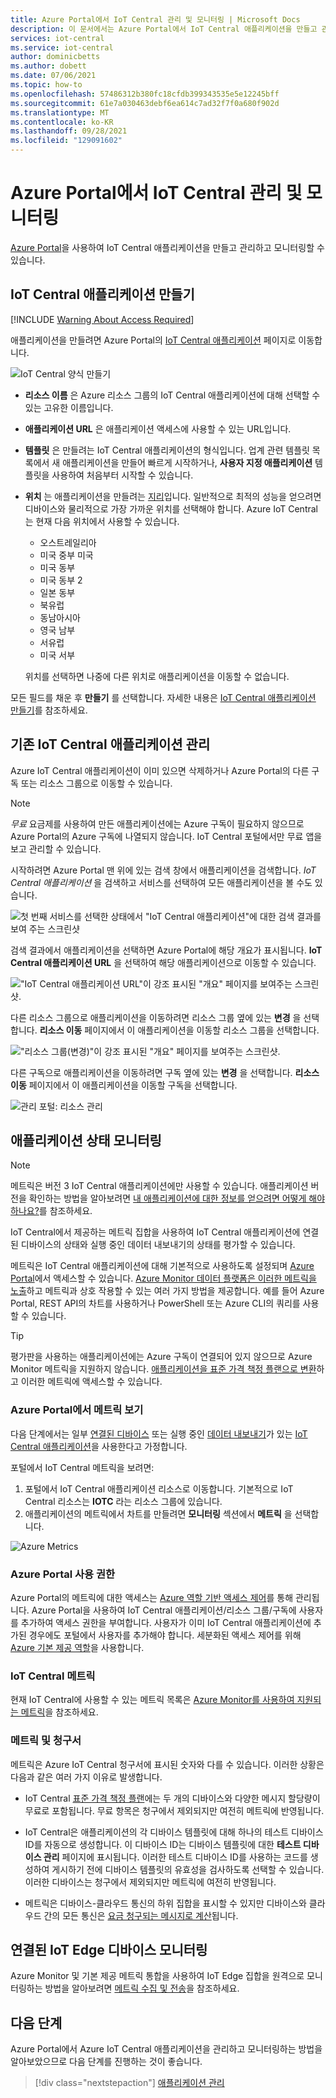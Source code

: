 ```yaml
---
title: Azure Portal에서 IoT Central 관리 및 모니터링 | Microsoft Docs
description: 이 문서에서는 Azure Portal에서 IoT Central 애플리케이션을 만들고 관리하고 모니터링하는 방법을 설명합니다.
services: iot-central
ms.service: iot-central
author: dominicbetts
ms.author: dobett
ms.date: 07/06/2021
ms.topic: how-to
ms.openlocfilehash: 57486312b380fc18cfdb399343535e5e12245bff
ms.sourcegitcommit: 61e7a030463debf6ea614c7ad32f7f0a680f902d
ms.translationtype: MT
ms.contentlocale: ko-KR
ms.lasthandoff: 09/28/2021
ms.locfileid: "129091602"
---
```

# <a name="manage-and-monitor-iot-central-from-the-azure-portal"></a>Azure Portal에서 IoT Central 관리 및 모니터링

[Azure Portal](https://portal.azure.com)을 사용하여 IoT Central 애플리케이션을 만들고 관리하고 모니터링할 수 있습니다.

## <a name="create-iot-central-applications"></a>IoT Central 애플리케이션 만들기

[!INCLUDE [Warning About Access Required](../../../includes/iot-central-warning-contribitorrequireaccess.md)]

애플리케이션을 만들려면 Azure Portal의 [IoT Central 애플리케이션](https://ms.portal.azure.com/#create/Microsoft.IoTCentral) 페이지로 이동합니다.

![IoT Central 양식 만들기](media/howto-manage-iot-central-from-portal/create-form.png)

* **리소스 이름** 은 Azure 리소스 그룹의 IoT Central 애플리케이션에 대해 선택할 수 있는 고유한 이름입니다.

* **애플리케이션 URL** 은 애플리케이션 액세스에 사용할 수 있는 URL입니다.

* **템플릿** 은 만들려는 IoT Central 애플리케이션의 형식입니다. 업계 관련 템플릿 목록에서 새 애플리케이션을 만들어 빠르게 시작하거나, **사용자 지정 애플리케이션** 템플릿을 사용하여 처음부터 시작할 수 있습니다.

* **위치** 는 애플리케이션을 만들려는 [지리](https://azure.microsoft.com/global-infrastructure/geographies/)입니다. 일반적으로 최적의 성능을 얻으려면 디바이스와 물리적으로 가장 가까운 위치를 선택해야 합니다. Azure IoT Central는 현재 다음 위치에서 사용할 수 있습니다.
    
    * 오스트레일리아
    * 미국 중부 미국
    * 미국 동부
    * 미국 동부 2
    * 일본 동부
    * 북유럽
    * 동남아시아
    * 영국 남부
    * 서유럽
    * 미국 서부

  위치를 선택하면 나중에 다른 위치로 애플리케이션을 이동할 수 없습니다.

모든 필드를 채운 후 **만들기** 를 선택합니다. 자세한 내용은 [IoT Central 애플리케이션 만들기](howto-create-iot-central-application.md)를 참조하세요.

## <a name="manage-existing-iot-central-applications"></a>기존 IoT Central 애플리케이션 관리

Azure IoT Central 애플리케이션이 이미 있으면 삭제하거나 Azure Portal의 다른 구독 또는 리소스 그룹으로 이동할 수 있습니다.

> [!NOTE]
> *무료* 요금제를 사용하여 만든 애플리케이션에는 Azure 구독이 필요하지 않으므로 Azure Portal의 Azure 구독에 나열되지 않습니다. IoT Central 포털에서만 무료 앱을 보고 관리할 수 있습니다.

시작하려면 Azure Portal 맨 위에 있는 검색 창에서 애플리케이션을 검색합니다. _IoT Central 애플리케이션_ 을 검색하고 서비스를 선택하여 모든 애플리케이션을 볼 수도 있습니다.

![첫 번째 서비스를 선택한 상태에서 "IoT Central 애플리케이션"에 대한 검색 결과를 보여 주는 스크린샷](media/howto-manage-iot-central-from-portal/search-iot-central.png)

검색 결과에서 애플리케이션을 선택하면 Azure Portal에 해당 개요가 표시됩니다. **IoT Central 애플리케이션 URL** 을 선택하여 해당 애플리케이션으로 이동할 수 있습니다.

!["IoT Central 애플리케이션 URL"이 강조 표시된 "개요" 페이지를 보여주는 스크린샷.](media/howto-manage-iot-central-from-portal/highlight-application.png)

다른 리소스 그룹으로 애플리케이션을 이동하려면 리소스 그룹 옆에 있는 **변경** 을 선택합니다. **리소스 이동** 페이지에서 이 애플리케이션을 이동할 리소스 그룹을 선택합니다.

!["리소스 그룹(변경)"이 강조 표시된 "개요" 페이지를 보여주는 스크린샷.](media/howto-manage-iot-central-from-portal/highlight-resource-group.png)

다른 구독으로 애플리케이션을 이동하려면 구독 옆에 있는 **변경** 을 선택합니다. **리소스 이동** 페이지에서 이 애플리케이션을 이동할 구독을 선택합니다.

![관리 포털: 리소스 관리](media/howto-manage-iot-central-from-portal/highlight-subscription.png)

## <a name="monitor-application-health"></a>애플리케이션 상태 모니터링

> [!NOTE]
> 메트릭은 버전 3 IoT Central 애플리케이션에만 사용할 수 있습니다. 애플리케이션 버전을 확인하는 방법을 알아보려면 [내 애플리케이션에 대한 정보를 얻으려면 어떻게 해야 하나요?](howto-faq.yml#how-do-i-get-information-about-my-application-)를 참조하세요.

IoT Central에서 제공하는 메트릭 집합을 사용하여 IoT Central 애플리케이션에 연결된 디바이스의 상태와 실행 중인 데이터 내보내기의 상태를 평가할 수 있습니다.

메트릭은 IoT Central 애플리케이션에 대해 기본적으로 사용하도록 설정되며 [Azure Portal](https://portal.azure.com/)에서 액세스할 수 있습니다. [Azure Monitor 데이터 플랫폼은 이러한 메트릭을 노출](../../azure-monitor/essentials/data-platform-metrics.md)하고 메트릭과 상호 작용할 수 있는 여러 가지 방법을 제공합니다. 예를 들어 Azure Portal, REST API의 차트를 사용하거나 PowerShell 또는 Azure CLI의 쿼리를 사용할 수 있습니다.

> [!TIP]
> 평가판을 사용하는 애플리케이션에는 Azure 구독이 연결되어 있지 않으므로 Azure Monitor 메트릭을 지원하지 않습니다. [애플리케이션을 표준 가격 책정 플랜으로 변환](./howto-faq.yml#how-do-i-move-from-a-free-to-a-standard-pricing-plan-)하고 이러한 메트릭에 액세스할 수 있습니다.

### <a name="view-metrics-in-the-azure-portal"></a>Azure Portal에서 메트릭 보기

다음 단계에서는 일부 [연결된 디바이스](./tutorial-connect-device.md) 또는 실행 중인 [데이터 내보내기](howto-export-data.md)가 있는 [IoT Central 애플리케이션](./howto-create-iot-central-application.md)을 사용한다고 가정합니다.

포털에서 IoT Central 메트릭을 보려면:

1. 포털에서 IoT Central 애플리케이션 리소스로 이동합니다. 기본적으로 IoT Central 리소스는 **IOTC** 라는 리소스 그룹에 있습니다.
1. 애플리케이션의 메트릭에서 차트를 만들려면 **모니터링** 섹션에서 **메트릭** 을 선택합니다.

![Azure Metrics](media/howto-manage-iot-central-from-portal/metrics.png)

### <a name="azure-portal-permissions"></a>Azure Portal 사용 권한

Azure Portal의 메트릭에 대한 액세스는 [Azure 역할 기반 액세스 제어](../../role-based-access-control/overview.md)를 통해 관리됩니다. Azure Portal을 사용하여 IoT Central 애플리케이션/리소스 그룹/구독에 사용자를 추가하여 액세스 권한을 부여합니다. 사용자가 이미 IoT Central 애플리케이션에 추가된 경우에도 포털에서 사용자를 추가해야 합니다. 세분화된 액세스 제어를 위해 [Azure 기본 제공 역할](../../role-based-access-control/built-in-roles.md)을 사용합니다.

### <a name="iot-central-metrics"></a>IoT Central 메트릭

현재 IoT Central에 사용할 수 있는 메트릭 목록은 [Azure Monitor를 사용하여 지원되는 메트릭](../../azure-monitor/essentials/metrics-supported.md#microsoftiotcentraliotapps)을 참조하세요.

### <a name="metrics-and-invoices"></a>메트릭 및 청구서

메트릭은 Azure IoT Central 청구서에 표시된 숫자와 다를 수 있습니다. 이러한 상황은 다음과 같은 여러 가지 이유로 발생합니다.

* IoT Central [표준 가격 책정 플랜](https://azure.microsoft.com/pricing/details/iot-central/)에는 두 개의 디바이스와 다양한 메시지 할당량이 무료로 포함됩니다. 무료 항목은 청구에서 제외되지만 여전히 메트릭에 반영됩니다.

* IoT Central은 애플리케이션의 각 디바이스 템플릿에 대해 하나의 테스트 디바이스 ID를 자동으로 생성합니다. 이 디바이스 ID는 디바이스 템플릿에 대한 **테스트 디바이스 관리** 페이지에 표시됩니다. 이러한 테스트 디바이스 ID를 사용하는 코드를 생성하여 게시하기 전에 디바이스 템플릿의 유효성을 검사하도록 선택할 수 있습니다. 이러한 디바이스는 청구에서 제외되지만 메트릭에 여전히 반영됩니다.

* 메트릭은 디바이스-클라우드 통신의 하위 집합을 표시할 수 있지만 디바이스와 클라우드 간의 모든 통신은 [요금 청구되는 메시지로 계산](https://azure.microsoft.com/pricing/details/iot-central/)됩니다.

## <a name="monitor-connected-iot-edge-devices"></a>연결된 IoT Edge 디바이스 모니터링

Azure Monitor 및 기본 제공 메트릭 통합을 사용하여 IoT Edge 집합을 원격으로 모니터링하는 방법을 알아보려면 [메트릭 수집 및 전송](../../iot-edge/how-to-collect-and-transport-metrics.md)을 참조하세요.

## <a name="next-steps"></a>다음 단계

Azure Portal에서 Azure IoT Central 애플리케이션을 관리하고 모니터링하는 방법을 알아보았으므로 다음 단계를 진행하는 것이 좋습니다.

> [!div class="nextstepaction"]
> [애플리케이션 관리](howto-administer.md)